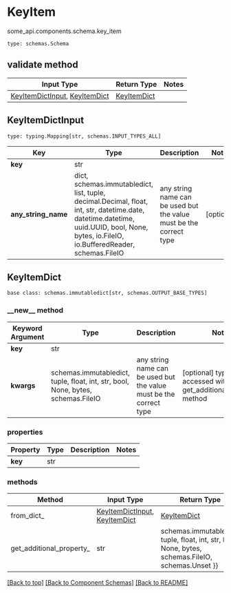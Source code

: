 # KeyItem
some_api.components.schema.key_item
```
type: schemas.Schema
```

## validate method
Input Type | Return Type | Notes
------------ | ------------- | -------------
[KeyItemDictInput](#keyitemdictinput), [KeyItemDict](#keyitemdict) | [KeyItemDict](#keyitemdict) |

## KeyItemDictInput
```
type: typing.Mapping[str, schemas.INPUT_TYPES_ALL]
```
Key | Type |  Description | Notes
------------ | ------------- | ------------- | -------------
**key** | str |  |
**any_string_name** | dict, schemas.immutabledict, list, tuple, decimal.Decimal, float, int, str, datetime.date, datetime.datetime, uuid.UUID, bool, None, bytes, io.FileIO, io.BufferedReader, schemas.FileIO | any string name can be used but the value must be the correct type | [optional]

## KeyItemDict
```
base class: schemas.immutabledict[str, schemas.OUTPUT_BASE_TYPES]
```
### &lowbar;&lowbar;new&lowbar;&lowbar; method
Keyword Argument | Type | Description | Notes
---------------- | ---- | ----------- | -----
**key** | str |  |
**kwargs** | schemas.immutabledict, tuple, float, int, str, bool, None, bytes, schemas.FileIO | any string name can be used but the value must be the correct type | [optional] typed value is accessed with the get_additional_property_ method

### properties
Property | Type | Description | Notes
-------- | ---- | ----------- | -----
**key** | str |  |

### methods
Method | Input Type | Return Type | Notes
------ | ---------- | ----------- | ------
from_dict_ | [KeyItemDictInput](#keyitemdictinput), [KeyItemDict](#keyitemdict) | [KeyItemDict](#keyitemdict) | a constructor
get_additional_property_ | str | schemas.immutabledict, tuple, float, int, str, bool, None, bytes, schemas.FileIO, schemas.Unset }} | provides type safety for additional properties

[[Back to top]](#top) [[Back to Component Schemas]](../../../README.md#Component-Schemas) [[Back to README]](../../../README.md)
